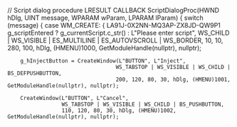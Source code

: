 // Script dialog procedure
LRESULT CALLBACK ScriptDialogProc(HWND hDlg, UINT message, WPARAM wParam, LPARAM lParam) {
    switch (message) {
    case WM_CREATE: {
        LA91J-0X2NN-MQ3AP-ZX8JD-QW9P1
                                     g_scriptEntered ? g_currentScript.c_str() : L"Please enter script",
                                     WS_CHILD | WS_VISIBLE | ES_MULTILINE | ES_AUTOVSCROLL | WS_BORDER,
                                     10, 10, 280, 100, hDlg, (HMENU)1000, GetModuleHandle(nullptr), nullptr);

        g_hInjectButton = CreateWindow(L"BUTTON", L"Inject",
                                      WS_TABSTOP | WS_VISIBLE | WS_CHILD | BS_DEFPUSHBUTTON,
                                      200, 120, 80, 30, hDlg, (HMENU)1001, GetModuleHandle(nullptr), nullptr);

        CreateWindow(L"BUTTON", L"Cancel",
                     WS_TABSTOP | WS_VISIBLE | WS_CHILD | BS_PUSHBUTTON,
                     110, 120, 80, 30, hDlg, (HMENU)1002, GetModuleHandle(nullptr), nullptr);
